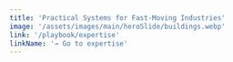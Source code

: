 ```yaml
---
title: 'Practical Systems for Fast-Moving Industries'
image: '/assets/images/main/heroSlide/buildings.webp'
link: '/playbook/expertise'
linkName: '→ Go to expertise'
---
```


